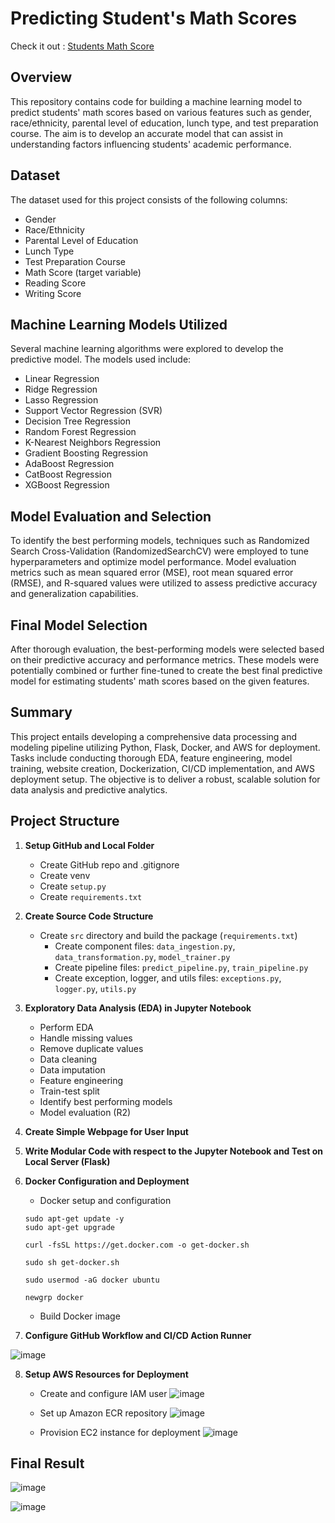 # Predicting Student's Math Scores

Check it out : [Students Math Score](https://students-math-score.streamlit.app/)


## Overview
This repository contains code for building a machine learning model to predict students' math scores based on various features such as gender, race/ethnicity, parental level of education, lunch type, and test preparation course. The aim is to develop an accurate model that can assist in understanding factors influencing students' academic performance.

## Dataset
The dataset used for this project consists of the following columns:
- Gender
- Race/Ethnicity
- Parental Level of Education
- Lunch Type
- Test Preparation Course
- Math Score (target variable)
- Reading Score
- Writing Score

## Machine Learning Models Utilized
Several machine learning algorithms were explored to develop the predictive model. The models used include:
- Linear Regression
- Ridge Regression
- Lasso Regression
- Support Vector Regression (SVR)
- Decision Tree Regression
- Random Forest Regression
- K-Nearest Neighbors Regression
- Gradient Boosting Regression
- AdaBoost Regression
- CatBoost Regression
- XGBoost Regression

## Model Evaluation and Selection
To identify the best performing models, techniques such as Randomized Search Cross-Validation (RandomizedSearchCV) were employed to tune hyperparameters and optimize model performance. Model evaluation metrics such as mean squared error (MSE), root mean squared error (RMSE), and R-squared values were utilized to assess predictive accuracy and generalization capabilities.

## Final Model Selection
After thorough evaluation, the best-performing models were selected based on their predictive accuracy and performance metrics. These models were potentially combined or further fine-tuned to create the best final predictive model for estimating students' math scores based on the given features.

## Summary 
This project entails developing a comprehensive data processing and modeling pipeline utilizing Python, Flask, Docker, and AWS for deployment. Tasks include conducting thorough EDA, feature engineering, model training, website creation, Dockerization, CI/CD implementation, and AWS deployment setup. The objective is to deliver a robust, scalable solution for data analysis and predictive analytics.

## Project Structure
1. **Setup GitHub and Local Folder**
    * Create GitHub repo and .gitignore
    * Create venv
    * Create `setup.py`
    * Create `requirements.txt` 

2. **Create Source Code Structure**
    * Create `src` directory and build the package (`requirements.txt`)
        * Create component files: `data_ingestion.py`, `data_transformation.py`, `model_trainer.py`
        * Create pipeline files: `predict_pipeline.py`, `train_pipeline.py`
        * Create exception, logger, and utils files: `exceptions.py`, `logger.py`, `utils.py`

3. **Exploratory Data Analysis (EDA) in Jupyter Notebook**
    * Perform EDA
    * Handle missing values
    * Remove duplicate values
    * Data cleaning
    * Data imputation
    * Feature engineering
    * Train-test split
    * Identify best performing models
    * Model evaluation (R2)

4. **Create Simple Webpage for User Input**

5. **Write Modular Code with respect to the Jupyter Notebook and Test on Local Server (Flask)**

6. **Docker Configuration and Deployment**
    * Docker setup and configuration
    ```
    sudo apt-get update -y
    sudo apt-get upgrade

    curl -fsSL https://get.docker.com -o get-docker.sh

    sudo sh get-docker.sh

    sudo usermod -aG docker ubuntu

    newgrp docker
    ```
    * Build Docker image

7. **Configure GitHub Workflow and CI/CD Action Runner**

![image](https://github.com/Shlok-21/StudentsPerformance/assets/91182775/516902df-11bb-4f1c-a082-4ba15e1e7ad7)


8. **Setup AWS Resources for Deployment**

    * Create and configure IAM user
![image](https://github.com/Shlok-21/StudentsPerformance/assets/91182775/d9a88d6a-7a65-4ded-9c53-ef8f0d03f782)

    * Set up Amazon ECR repository
![image](https://github.com/Shlok-21/StudentsPerformance/assets/91182775/2d6a8cfb-1c29-4816-bdb7-710a700274d2)

    * Provision EC2 instance for deployment
![image](https://github.com/Shlok-21/StudentsPerformance/assets/91182775/fe508e29-c461-4197-aff8-faf77d128cfe)


## Final Result
![image](https://github.com/Shlok-21/StudentsPerformance/assets/91182775/1070550f-50cd-4ab1-9834-ac2954024545)

![image](https://github.com/Shlok-21/StudentsPerformance/assets/91182775/99254c10-4692-44c7-8e6d-76bcd0663713)
